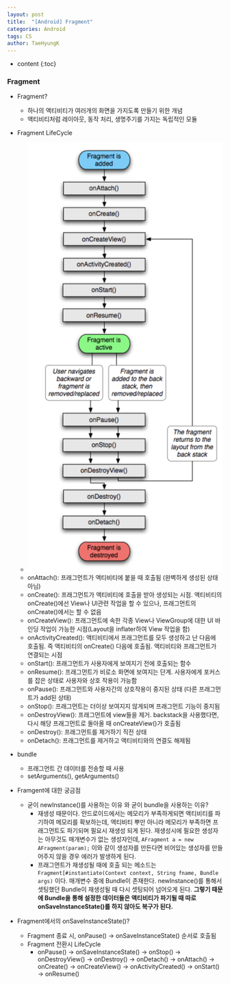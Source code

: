 ```yaml
---
layout: post
title:  "[Android] Fragment"
categories: Android
tags: CS
author: TaeHyungK
---
```


* content
{:toc}

### Fragment

- Fragment?
  - 하나의 액티비티가 여러개의 화면을 가지도록 만들기 위한 개념
  - 액티비티처럼 레이아웃, 동작 처리, 생명주기를 가지는 독립적인 모듈






- Fragment LifeCycle
  - ![FragmentLifeCycle](/img/FragmentLifeCycle.png)
  - onAttach(): 프래그먼트가 액티비티에 붙을 때 호출됨 (완벽하게 생성된 상태 아님)
  - onCreate(): 프래그먼트가 액티비티에 호출을 받아 생성되는 시점. 액티비티의 onCreate()에선 View나 UI관련 작업을 할 수 있으나, 프래그먼트의 onCreate()에서는 할 수 없음
  - onCreateView(): 프래그먼트에 속한 각종 View나 ViewGroup에 대한 UI 바인딩 작업이 가능한 시점(Layout을 inflater하여 View 작업을 함)
  - onActivityCreated(): 액티비티에서 프래그먼트를 모두 생성하고 난 다음에 호출됨. 즉 액티비티의 onCreate() 다음에 호출됨. 액티비티와 프래그먼트가 연결되는 시점
  - onStart(): 프래그먼트가 사용자에게 보여지기 전에 호출되는 함수
  - onResume(): 프래그먼트가 비로소 화면에 보여지는 단계. 사용자에게 포커스를 잡은 상태로 사용자와 상호 작용이 가능함
  - onPause(): 프래그먼트와 사용자간의 상호작용이 중지된 상태 (다른 프래그먼트가 add된 상태)
  - onStop(): 프래그먼트는 더이상 보여지지 않게되며 프래그먼트 기능이 중지됨
  - onDestroyView(): 프래그먼트에 view들을 제거. backstack을 사용했다면, 다시 해당 프래그먼트로 돌아올 때 onCreateView()가 호출됨
  - onDestroy(): 프래그먼트를 제거하기 직전 상태
  - onDetach(): 프래그먼트를 제거하고 액티비티와의 연결도 해제됨
  
- bundle
  - 프래그먼트 간 데이터를 전송할 때 사용
  - setArguments(), getArguments()
  
- Framgent에 대한 궁금점
  - 굳이 newInstance()를 사용하는 이유 와 굳이 bundle을 사용하는 이유?
    - 재생성 때문이다. 안드로이드에서는 메모리가 부족하게되면 액티비티를 파기하여 메모리를 확보하는데, 액티비티 뿌만 아니라 메모리가 부족하면 프래그먼트도 파기되며 필요시 재생성 되게 된다. 재생성시에 필요한 생성자는 아무것도 매개변수가 없는 생성자인데, `AFragment a = new AFragment(param);` 이와 같이 생성자를 만든다면 비어있는 생성자를 만들어주지 않을 경우 에러가 발생하게 된다.
    - 프래그먼트가 재생성될 때에 호출 되는 메소드는  `Fragment[#instantiate(Context context, String fname, Bundle args)` 이다. 매개변수 중에 Bundle이 존재한다. newInstance()를 통해서 셋팅했던 Bundle이 재생성될 때 다시 셋팅되어 넘어오게 된다. **그렇기 때문에 Bundle을 통해 설정한 데이터들은 액티비티가 파기될 때 따로 onSaveInstanceState()를 하지 않아도 복구가 된다.**
    
- Fragment에서의 onSaveInstanceState()?
  - Fragment 종료 시, onPause() -> onSaveInstanceState() 순서로 호출됨
  - Fragment 전환시 LifeCycle
    - onPause() -> onSaveInstanceState() -> onStop() -> onDestroyView() -> onDestroy() -> onDetach() -> onAttach() -> onCreate() -> onCreateView() -> onActivityCreated() -> onStart() -> onResume()
